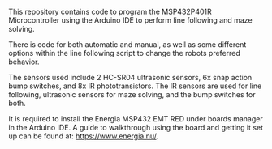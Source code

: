 <br /> 
This repository contains code to program the MSP432P401R Microcontroller using the Arduino IDE to perform line following and maze solving.
<br /> 

There is code for both automatic and manual, as well as some different options within the line following script to change the robots preferred behavior.
<br /> 

The sensors used include 2 HC-SR04 ultrasonic sensors, 6x snap action bump switches, and 8x IR phototransistors. The IR sensors are used for line following, ultrasonic sensors for maze solving, and the bump switches for both.
<br /> 

It is required to install the Energia MSP432 EMT RED under boards manager in the Arduino IDE. A guide to walkthrough using the board and getting it set up can be found at: https://www.energia.nu/.

